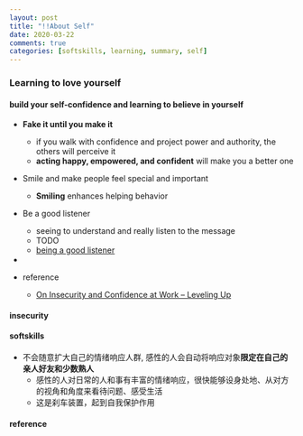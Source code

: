 ```yaml
---
layout: post
title: "!!About Self"
date: 2020-03-22
comments: true
categories: [softskills, learning, summary, self]
---
```


###  Learning to love yourself  

#### build your self-confidence and learning to believe in yourself  
   * **Fake it until you make it**  
       - if you walk with confidence and project power and authority, the others will perceive it  
       - **acting happy, empowered, and confident** will make you a better one  

   * Smile and make people feel special and important  
       - **Smiling** enhances helping behavior  

   * Be a good listener  
       - seeing to understand and really listen to the message 
       - TODO  
       - [being a good listener](http://katemats.com/improve-your-communication-skills-listening-being-awesome-part-3a/)

   * 

   * reference 
       - [On Insecurity and Confidence at Work – Leveling Up](http://katemats.com/on-insecurity-and-confidence-at-work/)


####  insecurity  

#### softskills  
   * 不会随意扩大自己的情绪响应人群, 感性的人会自动将响应对象**限定在自己的亲人好友和少数熟人**  
     - 感性的人对日常的人和事有丰富的情绪响应，很快能够设身处地、从对方的视角和角度来看待问题、感受生活  
     - 这是刹车装置，起到自我保护作用  

#### reference
